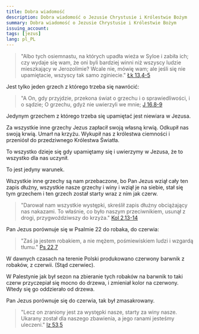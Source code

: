 ```yaml
---
title: Dobra wiadomość
description: Dobra wiadomość o Jezusie Chrystusie i Królestwie Bożym
summary: Dobra wiadomość o Jezusie Chrystusie i Królestwie Bożym
issuing_account: 
tags: [jezus]
lang: pl_PL
---
```


> "Albo tych osiemnastu, na których upadła wieża w Syloe i zabiła ich; czy wydaje się wam, że oni byli bardziej winni niż wszyscy ludzie mieszkający w Jerozolimie? 
> Wcale nie, mówię wam; ale jeśli się nie upamiętacie, wszyscy tak samo zginiecie." <a href="http://biblia-online.pl/Biblia/PrzekladTorunski/Ewangelia-Lukasza/13/4-5" target="_blank">Łk 13,4-5</a>

Jest tylko jeden grzech z którego trzeba się nawrócić:

> "A On, gdy przyjdzie, przekona świat o grzechu i o sprawiedliwości, i o sądzie;
> O grzechu, gdyż nie uwierzyli we mnie; <a href="http://biblia-online.pl/Biblia/Warszawska/Ewangelia-Jana/16/8-9" target="_blank">J 16,8-9</a>

Jedynym grzechem z którego trzeba się upamiętać jest niewiara w Jezusa.

Za wszystkie inne grzechy Jezus zapłacił swoją własną krwią. Odkupił nas swoją krwią. Umarł na krzyżu. Wykupił nas z królestwa ciemności i przeniósł do przedziwnego Królestwa Światła.

To wszystko dzieje się gdy upamiętamy się i uwierzymy w Jezusa, że to wszystko dla nas uczynił. 

To jest jedyny warunek. 

Wszystkie inne grzechy są nam przebaczone, bo Pan Jezus wziął cały ten zapis dłużny, wszystkie nasze grzechy i winy i wziął je na siebie, stał się tym grzechem i ten grzech został starty wraz z nim jak czerw. 

> "Darował nam wszystkie występki,
> skreślił zapis dłużny obciążający nas nakazami. To właśnie, co było naszym przeciwnikiem, usunął z drogi, przygwoździwszy do krzyża." <a href="http://biblia-online.pl/Biblia/Tysiaclecia/List-do-Kolosan/2/13-14" target="_blank">Kol 2,13-14</a>

Pan Jezus porównuje się w Psalmie 22 do robaka, do czerwia: 

> "Zaś ja jestem robakiem, a nie mężem, pośmiewiskiem ludzi i wzgardą tłumu." <a href="http://biblia-online.pl/Biblia/NowaBibliaGdanska/Ksiega-Psalmow/22/7" target="_blank">Ps 22,7</a>

W dawnych czasach na terenie Polski produkowano czerwony barwnik z robaków, z czerwii. (Stąd czerwiec).

W Palestynie jak był sezon na zbieranie tych robaków na barwnik to taki czerw przyczepiał się mocno do drzewa, i zmieniał kolor na czerwony. Wtedy się go oddzierało od drzewa. 

Pan Jezus porównuje się do czerwia, tak był zmasakrowany. 

> "Lecz on zraniony jest za występki nasze, starty za winy nasze. Ukarany został dla naszego zbawienia, a jego ranami jesteśmy uleczeni." <a href="http://biblia-online.pl/Biblia/Warszawska/Ksiega-Izajasza/53/5" target="_blank">Iz 53,5</a>

